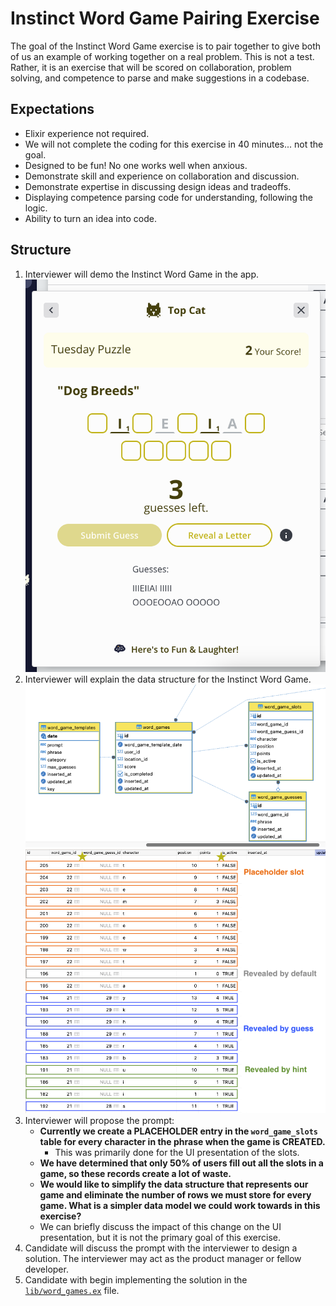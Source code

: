 # Instinct Word Game Pairing Exercise

The goal of the Instinct Word Game exercise is to pair together to give both of us an example of working together on a real problem. This is not a test. Rather, it is an exercise that will be scored on collaboration, problem solving, and competence to parse and make suggestions in a codebase.

## Expectations

- Elixir experience not required.
- We will not complete the coding for this exercise in 40 minutes... not the goal.
- Designed to be fun! No one works well when anxious.
- Demonstrate skill and experience on collaboration and discussion.
- Demonstrate expertise in discussing design ideas and tradeoffs.
- Displaying competence parsing code for understanding, following the logic.
- Ability to turn an idea into code.

## Structure

1. Interviewer will demo the Instinct Word Game in the app.
   ![word-game](./word-game.png)
2. Interviewer will explain the data structure for the Instinct Word Game.
   ![data-structure](./table-diagram.png)
   ![word_game_slots example data](./word-game-slots-example-data.png)
3. Interviewer will propose the prompt:
   - **Currently we create a PLACEHOLDER entry in the `word_game_slots` table for every character in the phrase when the game is CREATED.**
     - This was primarily done for the UI presentation of the slots.
   - **We have determined that only 50% of users fill out all the slots in a game, so these records create a lot of waste.**
   - **We would like to simplify the data structure that represents our game and eliminate the number of rows we must store for every game. What is a simpler data model we could work towards in this exercise?**
   - We can briefly discuss the impact of this change on the UI presentation, but it is not the primary goal of this exercise.
4. Candidate will discuss the prompt with the interviewer to design a solution. The interviewer may act as the product manager or fellow developer.
5. Candidate with begin implementing the solution in the [`lib/word_games.ex`](./lib/word_games/word_games.ex) file.
